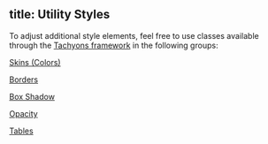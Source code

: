 title: Utility Styles
---

To adjust additional style elements, feel free to use classes available through the [Tachyons framework](http://tachyons.io/) in the following groups:

[Skins (Colors)](http://tachyons.io/docs/themes/skins/)

[Borders](http://tachyons.io/docs/themes/borders/)

[Box Shadow](http://tachyons.io/docs/themes/box-shadow/)

[Opacity](http://tachyons.io/docs/themes/opacity/)

[Tables](http://tachyons.io/docs/elements/tables/)